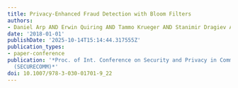 ```yaml
---
title: Privacy-Enhanced Fraud Detection with Bloom Filters
authors:
- Daniel Arp AND Erwin Quiring AND Tammo Krueger AND Stanimir Dragiev AND Konrad Rieck
date: '2018-01-01'
publishDate: '2025-10-14T15:14:44.317555Z'
publication_types:
- paper-conference
publication: '*Proc. of Int. Conference on Security and Privacy in Communication Networks
  (SECURECOMM)*'
doi: 10.1007/978-3-030-01701-9_22
---
```

